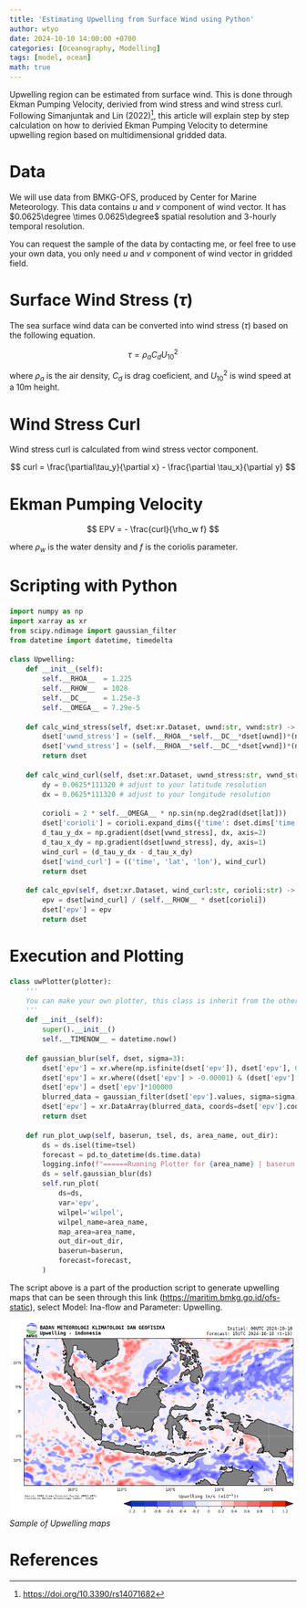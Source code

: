 ```yaml
---
title: 'Estimating Upwelling from Surface Wind using Python'
author: wtyo
date: 2024-10-10 14:00:00 +0700 
categories: [Oceanography, Modelling]
tags: [model, ocean]
math: true
---
```


Upwelling region can be estimated from surface wind. This is done through Ekman Pumping Velocity, derivied from wind stress and wind stress curl. Following Simanjuntak and Lin (2022)[^1], this article will explain step by step calculation on how to derivied Ekman Pumping Velocity to determine upwelling region based on multidimensional gridded data.

# Data

We will use data from BMKG-OFS, produced by Center for Marine Meteorology. This data contains $u$ and $v$ component of wind vector. It has $0.0625\degree \times 0.0625\degree$ spatial resolution and 3-hourly temporal resolution. 

You can request the sample of the data by contacting me, or feel free to use your own data, you only need $u$ and $v$ component of wind vector in gridded field. 

# Surface Wind Stress ($\tau$)

The sea surface wind data can be converted into wind stress ($\tau$) based on the following equation.

$$ \tau = \rho_a C_d U^{2}_{10}  $$

where $\rho_a$ is the air density, $C_d$ is drag coeficient, and $U^{2}_{10}$ is wind speed at a 10m height.

# Wind Stress Curl

Wind stress curl is calculated from wind stress vector component.

$$ curl = \frac{\partial\tau_y}{\partial x} - \frac{\partial \tau_x}{\partial y} $$

# Ekman Pumping Velocity

$$ EPV = - \frac{curl}{\rho_w f} $$

where $\rho_w$ is the water density and $f$ is the coriolis parameter.

# Scripting with Python

```python
import numpy as np 
import xarray as xr 
from scipy.ndimage import gaussian_filter
from datetime import datetime, timedelta

class Upwelling:
    def __init__(self):
        self.__RHOA__  = 1.225
        self.__RHOW__  = 1028
        self.__DC__    = 1.25e-3
        self.__OMEGA__ = 7.29e-5

    def calc_wind_stress(self, dset:xr.Dataset, uwnd:str, vwnd:str) -> xr.Dataset:
        dset['uwnd_stress'] = (self.__RHOA__*self.__DC__*dset[uwnd])*(np.sqrt(dset[uwnd]**2 + dset[vwnd]**2))
        dset['vwnd_stress'] = (self.__RHOA__*self.__DC__*dset[vwnd])*(np.sqrt(dset[uwnd]**2 + dset[vwnd]**2))
        return dset 

    def calc_wind_curl(self, dset:xr.Dataset, uwnd_stress:str, vwnd_stress:str, lat:str) -> xr.Dataset:
        dy = 0.0625*111320 # adjust to your latitude resolution
        dx = 0.0625*111320 # adjust to your longitude resolution

        corioli = 2 * self.__OMEGA__ * np.sin(np.deg2rad(dset[lat]))
        dset['corioli'] = corioli.expand_dims({'time': dset.dims['time'], 'lon': dset.dims['lon']}, axis=(0, 2)) # adjust to your data, in this case the order is time-lat-lon
        d_tau_y_dx = np.gradient(dset[vwnd_stress], dx, axis=2)
        d_tau_x_dy = np.gradient(dset[uwnd_stress], dy, axis=1)
        wind_curl = (d_tau_y_dx - d_tau_x_dy)
        dset['wind_curl'] = (('time', 'lat', 'lon'), wind_curl)
        return dset

    def calc_epv(self, dset:xr.Dataset, wind_curl:str, corioli:str) -> xr.Dataset:
        epv = dset[wind_curl] / (self.__RHOW__ * dset[corioli])
        dset['epv'] = epv
        return dset
```

# Execution and Plotting
```python
class uwPlotter(plotter): 
    '''
    You can make your own plotter, this class is inherit from the other class (plotter) which contains hundreds of lines to plot the data
    '''
    def __init__(self):
        super().__init__()
        self.__TIMENOW__ = datetime.now()

    def gaussian_blur(self, dset, sigma=3):
        dset['epv'] = xr.where(np.isfinite(dset['epv']), dset['epv'], 0)
        dset['epv'] = xr.where((dset['epv'] > -0.00001) & (dset['epv'] < 0.00001), dset['epv'], 0)
        dset['epv'] = dset['epv']*100000
        blurred_data = gaussian_filter(dset['epv'].values, sigma=sigma)
        dset['epv'] = xr.DataArray(blurred_data, coords=dset['epv'].coords, dims=dset['epv'].dims)
        return dset
    
    def run_plot_uwp(self, baserun, tsel, ds, area_name, out_dir):
        ds = ds.isel(time=tsel)
        forecast = pd.to_datetime(ds.time.data)
        logging.info(f"======Running Plotter for {area_name} | baserun: {baserun} | forecast: {forecast}======")
        ds = self.gaussian_blur(ds)
        self.run_plot(
            ds=ds,
            var='epv',
            wilpel='wilpel',
            wilpel_name=area_name,
            map_area=area_name,
            out_dir=out_dir,
            baserun=baserun,
            forecast=forecast,
        )
```

The script above is a part of the production script to generate upwelling maps that can be seen through this link (https://maritim.bmkg.go.id/ofs-static), select Model: Ina-flow and Parameter: Upwelling.

![alt text](../img/posts/upwelling_indonesia.png)
*Sample of Upwelling maps*

# References

[^1]: https://doi.org/10.3390/rs14071682